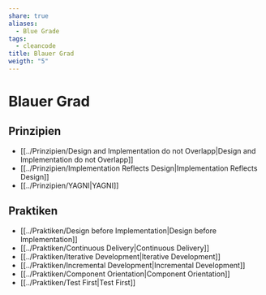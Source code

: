 ```yaml
---
share: true
aliases:
  - Blue Grade
tags:
  - cleancode
title: Blauer Grad
weigth: "5"
---
```

# Blauer Grad
## Prinzipien
- [[../Prinzipien/Design and Implementation do not Overlapp|Design and Implementation do not Overlapp]]
- [[../Prinzipien/Implementation Reflects Design|Implementation Reflects Design]]
- [[../Prinzipien/YAGNI|YAGNI]]

## Praktiken
- [[../Praktiken/Design before Implementation|Design before Implementation]]
- [[../Praktiken/Continuous Delivery|Continuous Delivery]]
- [[../Praktiken/Iterative Development|Iterative Development]]
- [[../Praktiken/Incremental Development|Incremental Development]]
- [[../Praktiken/Component Orientation|Component Orientation]]
- [[../Praktiken/Test First|Test First]]